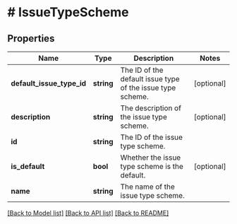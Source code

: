 # # IssueTypeScheme

## Properties

Name | Type | Description | Notes
------------ | ------------- | ------------- | -------------
**default_issue_type_id** | **string** | The ID of the default issue type of the issue type scheme. | [optional]
**description** | **string** | The description of the issue type scheme. | [optional]
**id** | **string** | The ID of the issue type scheme. |
**is_default** | **bool** | Whether the issue type scheme is the default. | [optional]
**name** | **string** | The name of the issue type scheme. |

[[Back to Model list]](../../README.md#models) [[Back to API list]](../../README.md#endpoints) [[Back to README]](../../README.md)
